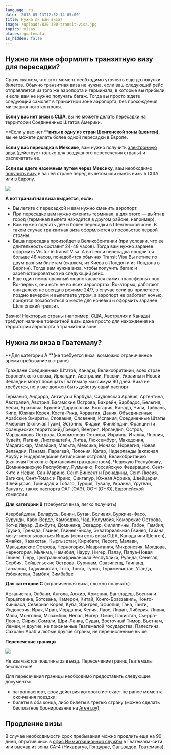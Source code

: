 ```yaml
---
language: ru
date: '2018-05-13T12:52:14-05:00'
title: Нужна ли вам виза?
image: /uploads/820-300-transit-visa.jpg
topics: visas
places: guatemala
is_hidden: false
---
```

## Нужно ли мне оформлять транзитную визу для пересадки?



Сразу скажем, что этот момент необходимо уточнять еще до покупки билетов. Обычно транзитная виза не нужна, если ваш следующий рейс отправляется из того же аэропорта и терминала, в которые вы прибыли, и если вам не нужно получать багаж. Тогда вы просто ждете следующий самолет в транзитной зоне аэропорта, без прохождения миграционного контроля.

**Если у вас нет [визы в США](https://www.tourister.ru/world/america/united-states/publications/242#_block_1)**, вы не можете делать пересадки на территории Соединенных Штатов Америки. 

**Если у вас нет **[**визы в одну из стран Шенгенской зоны (шенген)**](http://travelq.ru/kak-samostoyatelno-poluchit-shengenskuyu-vizu/), вы не можете делать более одной пересадки в Европе.

**Если у вас пересадка в Мексике**, вам нужно получить [электронную визу ](https://www.inm.gob.mx/sae/publico/ru/solicitud.html)(действует только для воздушного пересечения страны) и распечатать ее.

**Если вы едете наземным путем через Мексику**, вам необходимо [получить визу](https://embamex.sre.gob.mx/rusia/index.php/ru/component/content/article/187) в вашей стране перед вылетом или иметь визы в США или в Европу.

![](/uploads/b226ab7f665b82090461e71b5b919559.jpg)

**А вот транзитная виза выдается, если:**

* Вы летите с пересадкой и вам нужно сменить аэропорт. 
* При пересадке вам нужно сменить терминал, а для этого — выйти в город (терминал вылета находится в другом районе, например).
* Вам нужно сделать две и более пересадки в Шенгенской зоне. В таком случае транзитная виза оформляется в посольстве первой страны.
* Ваша пересадка произойдет в Великобритании (при условии, что ее длительность составит 24-48 часов). Тогда вам нужно заранее оформить Visitor in transit Visa. А вот если пересадка продлится больше 48 часов, понадобится обычная Transit Visa.Вы летите по двум разным билетам (скажем, из Киева в Лондон и из Лондона в Берлин). Тогда вам нужна виза, чтобы получить багаж и зарегистрироваться на следующий рейс.
* Еще один немаловажный нюанс касается самих трансферных зон. Во-первых, они есть не во всех аэропортах. Во-вторых, работают они далеко не всегда в режиме 24/7, в случае если вы прилетаете поздно вечером и вылетаете утром, а аэропорт не работает ночью, придется позаботиться о месте для ночевки и оформить заранее Шенгенский транзит.

Важно! Некоторые страны (например, США, Австралия и Канада) требуют наличие транзитной визы даже просто для нахождения на территории аэропорта в транзитной зоне.

## Нужна ли виза в Гватемалу? 

**Для категории А **(не требуется виза, возможно ограниченное время пребывание в стране)

Граждане Соединенных Штатов, Канады, Великобритании, всех стран Европейского союза, Ирландии, Австралии, России, Украины и Новой Зеландии могут посещать Гватемалу максимум 90 дней. Виза не требуется, но у вас должен быть действующий паспорт.





Германия, Андорра, Антигуа и Барбуда, Саудовская Аравия, Аргентина, Австралия, Австрия, Багамские Острова, Бахрейн, Барбадос, Бельгия, Белиз, Бразилиа, Бруней-Даруссалам, Болгария, Канада, Чили, Тайвань, Кипр, Южная Корея, Коста-Рика, Хорватия, Дания, Объединенные Арабские Эмираты, Словакия, Словения, Испания, Соединенные Штаты Америки (включая Гуам), Эстонию, Фиджи, Финляндии, Франции (и французских территорий),Греция, Венгрия, Ирландия, Остров, Маршалловы Острова, Соломоновы Острова, Израиль, Италия, Япония, Кувейт, Латвия, Лихтенштейн, Литва, Люксембург, Македония, Мадагаскар, Малайзия, Мальта, Мексика, Монако, Норвегия, Новая Зеландия, Панама, Парагвай, Полония, Катар, Нидерланды (включая Арубу и Нидерландские Антильские острова), Великобританию (включая Гонконг с британским гражданством), Чешскую Республику, Доминиканскую Республику, Румынию, Российскую Федерацию, Сент-Китс и Невис, Сан-Марино, Сент-Винсент и Гренадины, Сент-Люсия, Ватикан, Сент-Томас и Принс, Сингапур, Южная Африка, Швейцария, Швейцария, Тринидад и Тобаго, Турция, Тувалу, Украина, Уругвай, Вануату, также паспорта ОАГ (ОАЭ), ООН (ОНЮ), Европейской комиссии.





**Для категории В** (требуется виза, легко получить)



Азербайджан, Беларусь, Бенин, Бутан, Боливия, Буркина-Фасо, Бурунди, Кабо-Верде, Камбоджа, Чад, Колумбия, Коморские Острова, Кот-д'Ивуар, Дижбути, Доминика, Эквадор, Филиппины, Габон, Гамбия, Грузия, Гренада, Гвинея, Гвинея-Бисау, Экваториальная Гвинея, Гайана, могут использоваться Индия (если есть визы США, Канада или Шенген), Ямайка, Казахстан, Кыргызстан, Кирибати, Лесото, Малави, Мальдивские Острова, Черногория, Мавритания, Микронезия, Молдова, Черногория, Мьянма, Намибия, Науру, Нигер, Палау, Папуа-Новая Гвинея, Перу, Центральноафриканская Республика, Руанда, Сенегал, Сербия, Сейшельские Острова, Суринам, Свазиленд, Таиланд, Танзания, Таджикистан, Того, Тонга, Тунис, Туркменистан, Уганда, Узбекистан, Замбия, Зимбабве



**Для категории С** (ограниченная виза, сложно получить)



Афганистан, Олбани, Ангола, Алжир, Армения, Бангладеш, Босния и Герцеговина, Ботсвана, Камерон, Китай, Конго-Браззавиль, Конго-Киншаса, Северная Корея, Куба, Эритрея, Эфиопия, Гана, Гаити, Индонезия, Ирак, Иран, Иордания, Кения, Лаос, Ливан, Либерия, Ливия, Мали, Монголия, Мозамбик, Непал, Нигер, Оман, Пакистан, Сьерра-Леоне, Сирия, Сомали, Шри-Ланка, Судан, Восточный Тимор, Вьетнам, Йемен, и другие, не признанные Гватемалой государства: Палестина, Сахрави Араб и любые другие страны, не перечисленные выше.







**Пересечение границы**

![](/uploads/main-qimg-6abbe60c98fad537ab0aa9c2e1632867-c-1-.jpeg)

Не взымаются пошлины за въезд. Пересечение границ Гватемалы бесплатное!



Для пересечения границы необходимо предоставить следующие документы:

* загранпаспорт, срок действия которого истекает не ранее момента окончания поездки;
* билеты в оба конца, либо билеты в третью страну (можно сделать бесплатное бронирование на [Агент.ру](https://www.agent.ru/));

## **Продление визы**



В случае необходимости срок пребывания можно продлить еще на 90 дней, обратившись в [офис Иммиграционной службы](https://goo.gl/maps/1ET5gfo2Ecp) в Гватемала-сити или выехав из зоны CA-4 (Никарагуа, Гондурас, Сальвадор, Гватемала).
